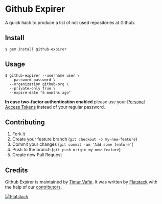 # Github Expirer

A quick hack to produce a list of not used repositories at Github.

## Install

    $ gem install github-expirer

## Usage

    $ github-expirer --username user \
      --password password \
      --organization github-org \
      --private-only true \
      --expire-date "6 months ago"

**In case two-factor authentication enabled** please use your 
[Personal Access Tokens](https://github.com/blog/1509-personal-api-tokens)
instead of your regular password.

## Contributing

1. Fork it
2. Create your feature branch (`git checkout -b my-new-feature`)
3. Commit your changes (`git commit -am 'Add some feature'`)
4. Push to the branch (`git push origin my-new-feature`)
5. Create new Pull Request

## Credits

Github Expirer is maintained by [Timur Vafin](http://github.com/timurvafin).
It was written by [Flatstack](http://www.flatstack.com) with the help of our
[contributors](http://github.com/fs/github-expirer/contributors).


[![Flatstack](http://www.flatstack.com/assets/images/logo.png)](http://www.flatstack.com)

